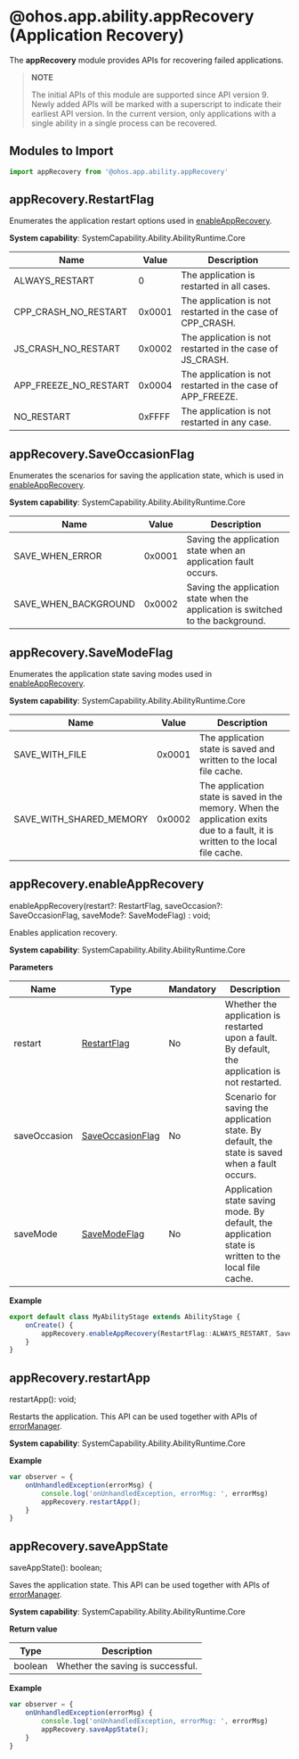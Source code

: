 # @ohos.app.ability.appRecovery (Application Recovery)

The **appRecovery** module provides APIs for recovering failed applications.

> **NOTE**
> 
> The initial APIs of this module are supported since API version 9. Newly added APIs will be marked with a superscript to indicate their earliest API version. In the current version, only applications with a single ability in a single process can be recovered.

## Modules to Import
```ts
import appRecovery from '@ohos.app.ability.appRecovery'
```


## appRecovery.RestartFlag

Enumerates the application restart options used in [enableAppRecovery](#apprecoveryenableapprecovery).

**System capability**: SystemCapability.Ability.AbilityRuntime.Core

| Name                         | Value  | Description                                                        |
| ----------------------------- | ---- | ------------------------------------------------------------ |
| ALWAYS_RESTART           | 0    | The application is restarted in all cases.|
| CPP_CRASH_NO_RESTART           | 0x0001    | The application is not restarted in the case of CPP_CRASH.|
| JS_CRASH_NO_RESTART           | 0x0002    | The application is not restarted in the case of JS_CRASH.|
| APP_FREEZE_NO_RESTART           | 0x0004    | The application is not restarted in the case of APP_FREEZE.|
| NO_RESTART           | 0xFFFF  | The application is not restarted in any case.|

## appRecovery.SaveOccasionFlag

Enumerates the scenarios for saving the application state, which is used in [enableAppRecovery](#apprecoveryenableapprecovery).

**System capability**: SystemCapability.Ability.AbilityRuntime.Core

| Name                         | Value  | Description                                                        |
| ----------------------------- | ---- | ------------------------------------------------------------ |
| SAVE_WHEN_ERROR            | 0x0001    | Saving the application state when an application fault occurs.|
| SAVE_WHEN_BACKGROUND            | 0x0002    | Saving the application state when the application is switched to the background.|

## appRecovery.SaveModeFlag  

Enumerates the application state saving modes used in [enableAppRecovery](#apprecoveryenableapprecovery).

**System capability**: SystemCapability.Ability.AbilityRuntime.Core

| Name                         | Value  | Description                                                        |
| ----------------------------- | ---- | ------------------------------------------------------------ |
| SAVE_WITH_FILE             | 0x0001    | The application state is saved and written to the local file cache.|
| SAVE_WITH_SHARED_MEMORY             | 0x0002    | The application state is saved in the memory. When the application exits due to a fault, it is written to the local file cache.|

## appRecovery.enableAppRecovery

enableAppRecovery(restart?: RestartFlag, saveOccasion?: SaveOccasionFlag, saveMode?: SaveModeFlag) : void;

Enables application recovery.

**System capability**: SystemCapability.Ability.AbilityRuntime.Core

**Parameters**

| Name| Type| Mandatory| Description|
| -------- | -------- | -------- | -------- |
| restart | [RestartFlag](#apprecoveryrestartflag) | No| Whether the application is restarted upon a fault. By default, the application is not restarted.|
| saveOccasion | [SaveOccasionFlag](#apprecoverysaveoccasionflag) | No| Scenario for saving the application state. By default, the state is saved when a fault occurs.|
| saveMode | [SaveModeFlag](#apprecoverysavemodeflag) | No| Application state saving mode. By default, the application state is written to the local file cache.|

**Example**
    
```ts
export default class MyAbilityStage extends AbilityStage {
    onCreate() {
        appRecovery.enableAppRecovery(RestartFlag::ALWAYS_RESTART, SaveOccasionFlag::SAVE_WHEN_ERROR, SaveModeFlag::SAVE_WITH_FILE);
    }
}
```

## appRecovery.restartApp

restartApp(): void;

Restarts the application. This API can be used together with APIs of [errorManager](js-apis-app-ability-errorManager.md).

**System capability**: SystemCapability.Ability.AbilityRuntime.Core


**Example**
    
```ts
var observer = {
    onUnhandledException(errorMsg) {
        console.log('onUnhandledException, errorMsg: ', errorMsg)
        appRecovery.restartApp();
    }
}

```

## appRecovery.saveAppState

saveAppState(): boolean;

Saves the application state. This API can be used together with APIs of [errorManager](js-apis-app-ability-errorManager.md).

**System capability**: SystemCapability.Ability.AbilityRuntime.Core

**Return value**

| Type| Description|
| -------- | -------- |
| boolean | Whether the saving is successful.|

**Example**
    
```ts
var observer = {
    onUnhandledException(errorMsg) {
        console.log('onUnhandledException, errorMsg: ', errorMsg)
        appRecovery.saveAppState();
    }
}
```
